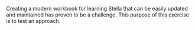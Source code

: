 Creating a modern workbook for learning Stella that can be easily updated and maintained has proven to be a challenge. This purpose of this exercise is to test an approach. 

